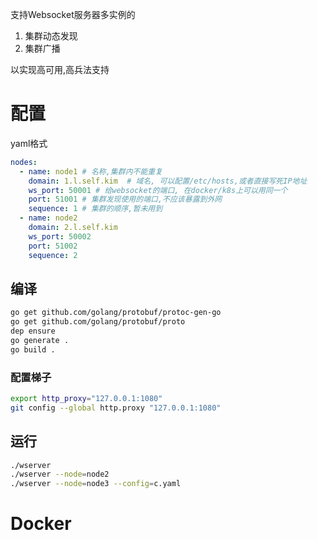 支持Websocket服务器多实例的
1. 集群动态发现
2. 集群广播

以实现高可用,高兵法支持

# 配置
yaml格式
``` yaml
nodes:
  - name: node1 # 名称,集群内不能重复
    domain: 1.l.self.kim  # 域名, 可以配置/etc/hosts,或者直接写死IP地址
    ws_port: 50001 # 给websocket的端口, 在docker/k8s上可以用同一个
    port: 51001 # 集群发现使用的端口,不应该暴露到外网
    sequence: 1 # 集群的顺序,暂未用到
  - name: node2
    domain: 2.l.self.kim
    ws_port: 50002
    port: 51002
    sequence: 2
```

## 编译
``` bash
go get github.com/golang/protobuf/protoc-gen-go
go get github.com/golang/protobuf/proto
dep ensure
go generate .
go build .
```

### 配置梯子
``` bash
export http_proxy="127.0.0.1:1080"
git config --global http.proxy "127.0.0.1:1080"
```

## 运行
``` bash
./wserver
./wserver --node=node2
./wserver --node=node3 --config=c.yaml
```

# Docker
